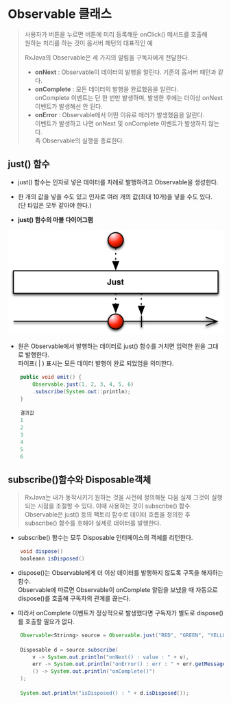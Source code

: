 # Observable 클래스

> 사용자가 버튼을 누르면 버튼에 미리 등록해둔 onClick\(\) 메서드를 호출해  
> 원하는 처리를 하는 것이 옵서버 패턴의 대표적인 예
>
> RxJava의 Observable은 세 가지의 알림을 구독자에게 전달한다.
>
> * **onNext** : Observable이 데이터의 발행을 알린다. 기존의 옵서버 패턴과 같다.
> * **onComplete** : 모든 데이터의 발행을 완료했음을 알린다.  
>   onComplete 이벤트는 단 한 번만 발생하며, 발생한 후에는 더이상 onNext 이벤트가 발생해선 안 된다.
> * **onError** : Observable에서 어떤 이유로 에러가 발생했음을 알린다.  
>   이벤트가 발생하고 나면 onNext 및 onComplete 이벤트가 발생하지 않는다.  
>   즉 Observable의 실행을 종료한다.

## just\(\) 함수

* just\(\) 함수는 인자로 넣은 데이터를 차례로 발행하려고 Observable을 생성한다.
* 한 개의 값을 넣을 수도 있고 인자로 여러 개의 값\(최대 10개\)을 넣을 수도 있다.  
  \(단 타입은 모두 같아야 한다.\)

* **just\(\) 함수의 마블 다이어그램**

![just](/assets/just.c.png)

* 원은 Observable에서 발행하는 데이터로 just\(\) 함수를 거치면 입력한 원을 그대로 발행한다.  
  파이프\( \| \) 표시는 모든 데이터 발행이 완료 되었엄을 의미한다.

```Java
    public void emit() {
        Observable.just(1, 2, 3, 4, 5, 6)
        .subscribe(System.out::println);    
    }

    결과값
    1
    2
    3
    4
    5
    6
```

## subscribe\(\)함수와 Disposable객체

> RxJava는 내가 동작시키기 원하는 것을 사전에 정의해둔 다음 실제 그것이 실행되는 시점을 조절할 수 있다. 이때 사용하는 것이 subscribe\(\) 함수. Observable은 just\(\) 등의 팩토리 함수로 데이터 흐름을 정의한 후 subscribe\(\) 함수를 호해야 실제로 데이터를 발행한다.

* subscribe\(\) 함수는 모두 Disposable 인터페이스의 객체를 리턴한다.

```java
    void dispose()
    booleann isDisposed()
```

* dispose\(\)는 Observable에게 더 이상 데이터를 발행하지 않도록 구독을 해지하는 함수.  
  Observable에 따르면 Observable이 onComplete 알림을 보냈을 때 자동으로 dispose\(\)를 호출해 구독자의 관계를 끊는다.

* 따라서 onComplete 이벤트가 정상적으로 발생했다면 구독자가 별도로 dispose\(\)를 호출할 필요가 없다.

```java
    Observable<Strinng> source = Observable.just("RED", "GREEN", "YELLOW");

    Disposable d = source.subscribe(
        v -> System.out.println("onNext() : value : " + v),
        err -> System.out.println("onError() : err : " + err.getMessage()),
        () -> System.out.println("onComplete()")
    );

    System.out.println("isDisposed() : " + d.isDisposed());
```



